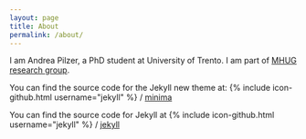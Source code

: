 ```yaml
---
layout: page
title: About
permalink: /about/
---
```


I am Andrea Pilzer, a PhD student at University of Trento. I am part of [MHUG research group](http://mhug.disi.unitn.it/).  

You can find the source code for the Jekyll new theme at:
{% include icon-github.html username="jekyll" %} /
[minima](https://github.com/jekyll/minima)

You can find the source code for Jekyll at
{% include icon-github.html username="jekyll" %} /
[jekyll](https://github.com/jekyll/jekyll)
